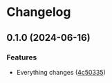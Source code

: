 # Changelog

## 0.1.0 (2024-06-16)


### Features

* Everything changes ([4c50335](https://github.com/bukowabot/release-please-bug1/commit/4c5033595addf5abaf1c5d1116e357914d70e8da))
